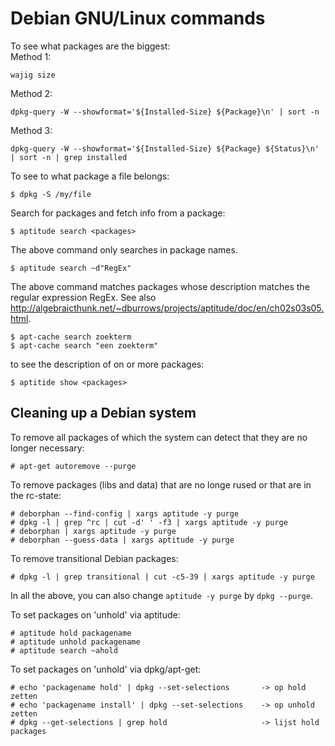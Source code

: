 # Debian GNU/Linux commands

To see what packages are the biggest:<br>
Method 1:
```
wajig size
```
Method 2:
```
dpkg-query -W --showformat='${Installed-Size} ${Package}\n' | sort -n
```
Method 3:
```
dpkg-query -W --showformat='${Installed-Size} ${Package} ${Status}\n' | sort -n | grep installed
```

To see to what package a file belongs:
```
$ dpkg -S /my/file
```

Search for packages and fetch info from a package:
```
$ aptitude search <packages>
```
The above command only searches in package names.
```
$ aptitude search ~d"RegEx"
```
The above command matches packages whose description matches the regular expression RegEx. 
See also http://algebraicthunk.net/~dburrows/projects/aptitude/doc/en/ch02s03s05.html.
```
$ apt-cache search zoekterm
$ apt-cache search "een zoekterm"
```

to see the description of on or more packages:
```
$ aptitide show <packages>
```

## Cleaning up a Debian system

To remove all packages of which the system can detect that they are no longer necessary:
```
# apt-get autoremove --purge
```

To remove packages (libs and data) that are no longe rused or that are in the rc-state:
```
# deborphan --find-config | xargs aptitude -y purge
# dpkg -l | grep ^rc | cut -d' ' -f3 | xargs aptitude -y purge
# deborphan | xargs aptitude -y purge
# deborphan --guess-data | xargs aptitude -y purge
```

To remove transitional Debian packages:
```
# dpkg -l | grep transitional | cut -c5-39 | xargs aptitude -y purge
```

In all the above, you can also change `aptitude -y purge` by `dpkg --purge`.

To set packages on 'unhold' via aptitude:
```
# aptitude hold packagename
# aptitude unhold packagename
# aptitude search ~ahold
```

To set packages on 'unhold' via dpkg/apt-get:
```
# echo 'packagename hold' | dpkg --set-selections       -> op hold zetten
# echo 'packagename install' | dpkg --set-selections    -> op unhold zetten
# dpkg --get-selections | grep hold                     -> lijst hold packages
```